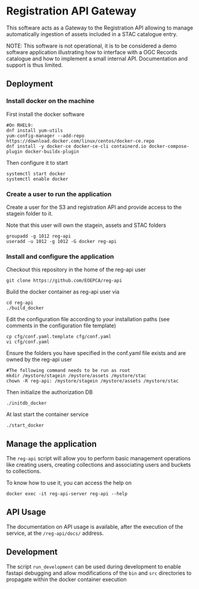 # Registration API Gateway

This software acts as a Gateway to the Registration API allowing to manage automatically ingestion of assets included in a STAC catalogue entry.

NOTE: This software is not operational, it is to be considered a demo software application illustrating how to interface with a OGC Records catalogue and how to implement a small internal API. Documentation and support is thus limited.

## Deployment


### Install docker on the machine

First install the docker software

```
#On RHEL9:
dnf install yum-utils
yum-config-manager --add-repo https://download.docker.com/linux/centos/docker-ce.repo
dnf install -y docker-ce docker-ce-cli containerd.io docker-compose-plugin docker-buildx-plugin
```

Then configure it to start

```
systemctl start docker
systemctl enable docker
```

### Create a user to run the application

Create a user for the S3 and registration API and provide access to the stagein folder to it.

Note that this user will own the stagein, assets and STAC folders

```
groupadd -g 1012 reg-api
useradd -u 1012 -g 1012 -G docker reg-api
```

### Install and configure the application

Checkout this repository in the home of the reg-api user

```
git clone https://github.com/EOEPCA/reg-api
```

Build the docker container as reg-api user via

```
cd reg-api
./build_docker
```

Edit the configuration file according to your installation paths (see comments in the configuration file template)

```
cp cfg/conf.yaml.template cfg/conf.yaml
vi cfg/conf.yaml
```

Ensure the folders you have specified in the conf.yaml file exists and are owned by the reg-api user

```
#The following command needs to be run as root
mkdir /mystore/stagein /mystore/assets /mystore/stac
chown -R reg-api: /mystore/stagein /mystore/assets /mystore/stac
```

Then initialize the authorization DB
```
./initdb_docker
```

At last start the container service

```
./start_docker
```

## Manage the application

The `reg-api` script will allow you to perform basic management operations like creating users, creating collections and associating users and buckets to collections.

To know how to use it, you can access the help on

```
docker exec -it reg-api-server reg-api --help
```

## API Usage

The documentation on API usage is available, after the execution of the service, at the `/reg-api/docs/` address.

## Development

The script `run_development` can be used during development to enable fastapi debugging and allow modifications of the `bin` and `src` directories to propagate within the docker container execution
